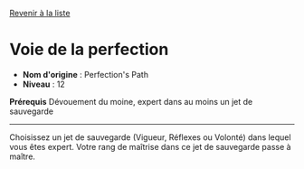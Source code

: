 [Revenir à la liste](list.md)

# Voie de la perfection

 * **Nom d'origine** : Perfection's Path
 * **Niveau** : 12


<p><strong>Prérequis</strong> Dévouement du moine, expert dans au moins un jet de sauvegarde</p>
<hr>
<p>Choisissez un jet de sauvegarde (Vigueur, Réflexes ou Volonté) dans lequel vous êtes expert. Votre rang de maîtrise dans ce jet de sauvegarde passe à maître.</p>